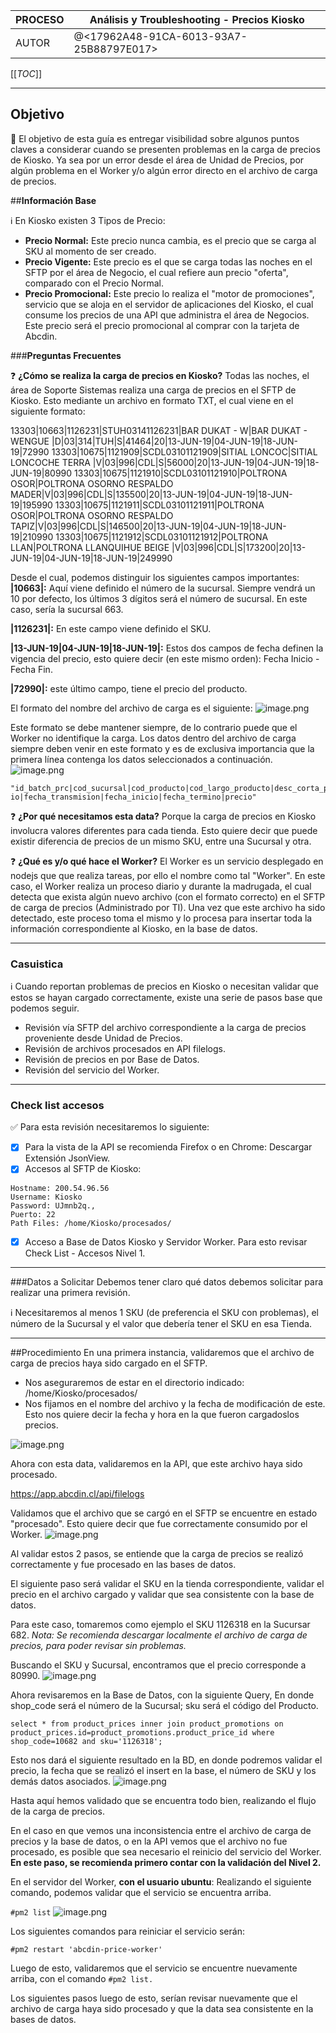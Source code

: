 | PROCESO | Análisis y Troubleshooting - Precios Kiosko |
|--|--|
|  AUTOR| @<17962A48-91CA-6013-93A7-25B88797E017>  |


[[_TOC_]]

----

## **Objetivo** 
:dart: El objetivo de esta guía es entregar visibilidad sobre algunos puntos claves a considerar cuando se presenten problemas en la carga de precios de Kiosko. Ya sea por un error desde el área de Unidad de Precios, por algún problema en el Worker y/o algún error directo en el archivo de carga de precios.

##**Información Base** 

:information_source: En Kiosko existen 3 Tipos de Precio:
- **Precio Normal:** Este precio nunca cambia, es el precio que se carga al SKU al momento de ser creado.
- **Precio Vigente:** Este precio es el que se carga todas las noches en el SFTP por el área de Negocio, el cual refiere aun precio "oferta", comparado con el Precio Normal.
- **Precio Promocional:** Este precio lo realiza el "motor de promociones", servicio que se aloja en el servidor de aplicaciones del Kiosko, el cual consume los precios de una API que administra el área de Negocios. Este precio será el precio promocional al comprar con la tarjeta de Abcdin.

 ###**Preguntas Frecuentes**

:question: **¿Cómo se realiza la carga de precios en Kiosko?**
Todas las noches, el área de Soporte Sistemas realiza una carga de precios en el SFTP de Kiosko. Esto mediante un archivo en formato TXT, el cual viene en el siguiente formato:

13303|10663|1126231|STUH03141126231|BAR DUKAT - W|BAR DUKAT - WENGUE |D|03|314|TUH|S|41464|20|13-JUN-19|04-JUN-19|18-JUN-19|72990
13303|10675|1121909|SCDL03101121909|SITIAL LONCOC|SITIAL LONCOCHE TERRA |V|03|996|CDL|S|56000|20|13-JUN-19|04-JUN-19|18-JUN-19|80990
13303|10675|1121910|SCDL03101121910|POLTRONA OSOR|POLTRONA OSORNO RESPALDO MADER|V|03|996|CDL|S|135500|20|13-JUN-19|04-JUN-19|18-JUN-19|195990
13303|10675|1121911|SCDL03101121911|POLTRONA OSOR|POLTRONA OSORNO RESPALDO TAPIZ|V|03|996|CDL|S|146500|20|13-JUN-19|04-JUN-19|18-JUN-19|210990
13303|10675|1121912|SCDL03101121912|POLTRONA LLAN|POLTRONA LLANQUIHUE BEIGE |V|03|996|CDL|S|173200|20|13-JUN-19|04-JUN-19|18-JUN-19|249990

Desde el cual, podemos distinguir los siguientes campos importantes:
**|10663|:** Aquí viene definido el número de la sucursal. Siempre vendrá un 10 por defecto, los últimos 3 dígitos será el número de sucursal. En este caso, sería la sucursal 663.

**|1126231|:** En este campo viene definido el SKU.

**|13-JUN-19|04-JUN-19|18-JUN-19|:** Estos dos campos de fecha definen la vigencia del precio, esto quiere decir (en este mismo orden): Fecha Inicio - Fecha Fin.

**|72990|:** este último campo, tiene el precio del producto.

El formato del nombre del archivo de carga es el siguiente:
![image.png](/.attachments/image-fbdc1f2e-39d9-4659-af7c-787cd5cca475.png)

Este formato se debe mantener siempre, de lo contrario puede que el Worker no identifique la carga.
Los datos dentro del archivo de carga siempre deben venir en este formato y es de exclusiva importancia que la primera línea contenga los datos seleccionados a continuación.
![image.png](/.attachments/image-c8087884-eb8a-40ec-bb17-09eda22b7673.png)

```
"id_batch_prc|cod_sucursal|cod_producto|cod_largo_producto|desc_corta_producto|desc_larga_producto|estado_producto|linea|familia|marca|tipo_producto|costo_promedio|tipo_prec
io|fecha_transmision|fecha_inicio|fecha_termino|precio"
```

:question: **¿Por qué necesitamos esta data?**
Porque la carga de precios en Kiosko involucra valores diferentes para cada tienda. Esto quiere decir que puede existir diferencia de precios de un mismo SKU, entre una Sucursal y otra.

:question: **¿Qué es y/o qué hace el Worker?**
El Worker es un servicio desplegado en nodejs que que realiza tareas, por ello el nombre como tal "Worker".
En este caso, el Worker realiza un proceso diario y durante la madrugada, el cual detecta que exista algún nuevo archivo (con el formato correcto) en el SFTP de carga de precios (Administrado por TI). Una vez que este archivo ha sido detectado, este proceso toma el mismo y lo procesa para insertar toda la información correspondiente al Kiosko, en la base de datos. 


----
### **Casuistica** 

:information_source: Cuando reportan problemas de precios en Kiosko o necesitan validar que estos se hayan cargado correctamente, existe una serie de pasos base que podemos seguir.
- Revisión vía SFTP del archivo correspondiente a la carga de precios proveniente desde Unidad de Precios.
- Revisión de archivos procesados en API filelogs.
- Revisión de precios en por Base de Datos.
- Revisión del servicio del Worker.

----
### **Check list accesos** 
:white_check_mark: Para esta revisión necesitaremos lo siguiente:
- [X] Para la vista de la API se recomienda Firefox o en Chrome: Descargar Extensión JsonView.
- [X] Accesos al SFTP de Kiosko:
```
Hostname: 200.54.96.56
Username: Kiosko
Password: UJmnb2q.,
Puerto: 22
Path Files: /home/Kiosko/procesados/
```
- [X] Acceso a Base de Datos Kiosko y Servidor Worker. Para esto revisar Check List - Accesos Nivel 1.
----
###Datos a Solicitar
Debemos tener claro qué datos debemos solicitar para realizar una primera revisión. 

:information_source: Necesitaremos al menos 1 SKU (de preferencia el SKU con problemas), el número de la Sucursal y el valor que debería tener el SKU en esa Tienda.

----
##Procedimiento
En una primera instancia, validaremos que el archivo de carga de precios haya sido cargado en el SFTP.
- Nos aseguraremos de estar en el directorio indicado: /home/Kiosko/procesados/
- Nos fijamos en el nombre del archivo y la fecha de modificación de este. Esto nos quiere decir la fecha y hora en la que fueron cargadoslos precios.

![image.png](/.attachments/image-5c1db310-f328-4585-b077-a77a3f4049f2.png)

Ahora con esta data, validaremos en la API, que este archivo haya sido procesado.

https://app.abcdin.cl/api/filelogs

Validamos que el archivo que se cargó en el SFTP se encuentre en estado "procesado". Esto quiere decir que fue correctamente consumido por
el Worker.
![image.png](/.attachments/image-cfdc4a84-217c-4629-86cb-5715099cf270.png)

Al validar estos 2 pasos, se entiende que la carga de precios se realizó correctamente y fue procesado en las bases de datos.

El siguiente paso será validar el SKU en la tienda correspondiente, validar el precio en el archivo cargado y validar que sea consistente con la base de datos.

Para este caso, tomaremos como ejemplo el SKU 1126318 en la Sucursar 682.
_Nota: Se recomienda descargar localmente el archivo de carga de precios, para poder revisar sin problemas._

Buscando el SKU y Sucursal, encontramos que el precio corresponde a 80990.
![image.png](/.attachments/image-c643d574-2a94-4875-bdcc-1f6aab2d5ea6.png)

Ahora revisaremos en la Base de Datos, con la siguiente Query, En donde shop_code será el número de la Sucursal; sku será el código del Producto.

`select * from product_prices inner join product_promotions on
product_prices.id=product_promotions.product_price_id where
shop_code=10682 and sku='1126318';`

Esto nos dará el siguiente resultado en la BD, en donde podremos validar el precio, la fecha que se realizó el insert en la base, el número de
SKU y los demás datos asociados.
![image.png](/.attachments/image-d9942cb6-3131-4a3e-9eff-d18d4e5ba929.png)

Hasta aquí hemos validado que se encuentra todo bien, realizando el flujo de la carga de precios.

En el caso en que vemos una inconsistencia entre el archivo de carga de precios y la base de datos, o en la API vemos que el archivo no fue procesado, es posible que sea necesario el reinicio del servicio del Worker.
**En este paso, se recomienda primero contar con la validación del Nivel 2.**

En el servidor del Worker, **con el usuario ubuntu**: Realizando el siguiente comando, podemos validar que el servicio se encuentra arriba.

`#pm2 list`
![image.png](/.attachments/image-61cafdd8-af93-4bbc-b778-1996113c223b.png)

Los siguientes comandos para reiniciar el servicio serán:

```
#pm2 restart 'abcdin-price-worker'
```
Luego de esto, validaremos que el servicio se encuentre nuevamente arriba, con el comando `#pm2 list.`

Los siguientes pasos luego de esto, serían revisar nuevamente que el archivo de carga haya sido procesado y que la data sea consistente en la bases de datos.

